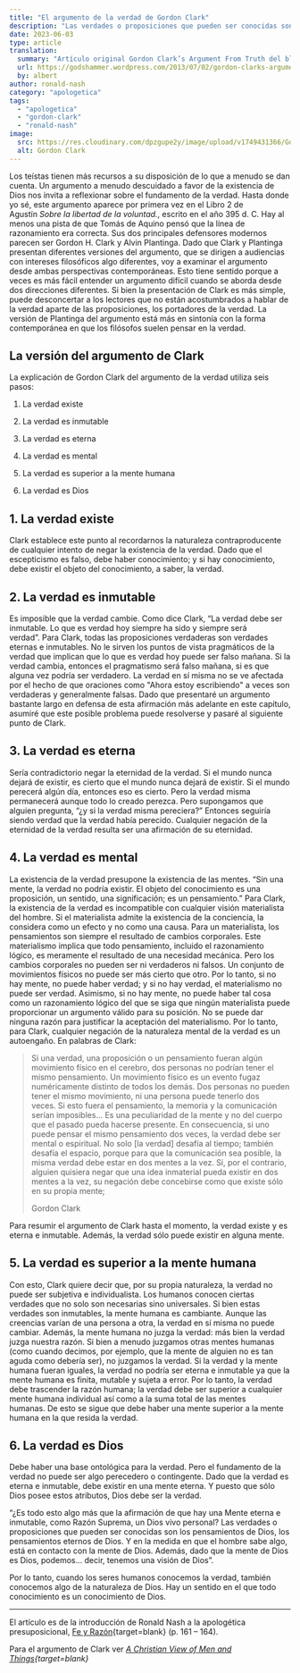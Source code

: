 ```yaml
---
title: "El argumento de la verdad de Gordon Clark"
description: "Las verdades o proposiciones que pueden ser conocidas son los pensamientos de Dios, los pensamientos eternos de Dios. Y en la medida en que el hombre sabe algo, está en contacto con la mente de Dios. Además, dado que la mente de Dios es Dios, podemos… decir, tenemos una visión de Dios"
date: 2023-06-03
type: article
translation:
  summary: "Artículo original Gordon Clark’s Argument From Truth del blog God’s Hammer"
  url: https://godshammer.wordpress.com/2013/07/02/gordon-clarks-argument-from-truth/
  by: albert
author: ronald-nash
category: "apologetica"
tags:
  - "apologetica"
  - "gordon-clark"
  - "ronald-nash"
image:
  src: https://res.cloudinary.com/dpzgupe2y/image/upload/v1749431366/Gordon-Clark_nfxagj.jpg
  alt: Gordon Clark
---
```


Los teístas tienen más recursos a su disposición de lo que a menudo se dan cuenta. Un argumento a menudo descuidado a favor de la existencia de Dios nos invita a reflexionar sobre el fundamento de la verdad. Hasta donde yo sé, este argumento aparece por primera vez en el Libro 2 de Agustín _Sobre la libertad de la voluntad._, escrito en el año 395 d. C. Hay al menos una pista de que Tomás de Aquino pensó que la línea de razonamiento era correcta. Sus dos principales defensores modernos parecen ser Gordon H. Clark y Alvin Plantinga. Dado que Clark y Plantinga presentan diferentes versiones del argumento, que se dirigen a audiencias con intereses filosóficos algo diferentes, voy a examinar el argumento desde ambas perspectivas contemporáneas. Esto tiene sentido porque a veces es más fácil entender un argumento difícil cuando se aborda desde dos direcciones diferentes. Si bien la presentación de Clark es más simple, puede desconcertar a los lectores que no están acostumbrados a hablar de la verdad aparte de las proposiciones, los portadores de la verdad. La versión de Plantinga del argumento está más en sintonía con la forma contemporánea en que los filósofos suelen pensar en la verdad.

## La versión del argumento de Clark

La explicación de Gordon Clark del argumento de la verdad utiliza seis pasos:

1. La verdad existe

3. La verdad es inmutable

5. La verdad es eterna

7. La verdad es mental

9. La verdad es superior a la mente humana

11. La verdad es Dios

## 1. La verdad existe

Clark establece este punto al recordarnos la naturaleza contraproducente de cualquier intento de negar la existencia de la verdad. Dado que el escepticismo es falso, debe haber conocimiento; y si hay conocimiento, debe existir el objeto del conocimiento, a saber, la verdad.

## 2. La verdad es inmutable

Es imposible que la verdad cambie. Como dice Clark, “La verdad debe ser inmutable. Lo que es verdad hoy siempre ha sido y siempre será verdad”. Para Clark, todas las proposiciones verdaderas son verdades eternas e inmutables. No le sirven los puntos de vista pragmáticos de la verdad que implican que lo que es verdad hoy puede ser falso mañana. Si la verdad cambia, entonces el pragmatismo será falso mañana, si es que alguna vez podría ser verdadero. La verdad en sí misma no se ve afectada por el hecho de que oraciones como "Ahora estoy escribiendo" a veces son verdaderas y generalmente falsas. Dado que presentaré un argumento bastante largo en defensa de esta afirmación más adelante en este capítulo, asumiré que este posible problema puede resolverse y pasaré al siguiente punto de Clark.

## 3. La verdad es eterna

Sería contradictorio negar la eternidad de la verdad. Si el mundo nunca dejará de existir, es cierto que el mundo nunca dejará de existir. Si el mundo perecerá algún día, entonces eso es cierto. Pero la verdad misma permanecerá aunque todo lo creado perezca. Pero supongamos que alguien pregunta, “¿y si la verdad misma pereciera?” Entonces seguiría siendo verdad que la verdad había perecido. Cualquier negación de la eternidad de la verdad resulta ser una afirmación de su eternidad.

## 4. La verdad es mental

La existencia de la verdad presupone la existencia de las mentes. “Sin una mente, la verdad no podría existir. El objeto del conocimiento es una proposición, un sentido, una significación; es un pensamiento.” Para Clark, la existencia de la verdad es incompatible con cualquier visión materialista del hombre. Si el materialista admite la existencia de la conciencia, la considera como un efecto y no como una causa. Para un materialista, los pensamientos son siempre el resultado de cambios corporales. Este materialismo implica que todo pensamiento, incluido el razonamiento lógico, es meramente el resultado de una necesidad mecánica. Pero los cambios corporales no pueden ser ni verdaderos ni falsos. Un conjunto de movimientos físicos no puede ser más cierto que otro. Por lo tanto, si no hay mente, no puede haber verdad; y si no hay verdad, el materialismo no puede ser verdad. Asimismo, si no hay mente, no puede haber tal cosa como un razonamiento lógico del que se siga que ningún materialista puede proporcionar un argumento válido para su posición. No se puede dar ninguna razón para justificar la aceptación del materialismo. Por lo tanto, para Clark, cualquier negación de la naturaleza mental de la verdad es un autoengaño. En palabras de Clark:

> Si una verdad, una proposición o un pensamiento fueran algún movimiento físico en el cerebro, dos personas no podrían tener el mismo pensamiento. Un movimiento físico es un evento fugaz numéricamente distinto de todos los demás. Dos personas no pueden tener el mismo movimiento, ni una persona puede tenerlo dos veces. Si esto fuera el pensamiento, la memoria y la comunicación serían imposibles... Es una peculiaridad de la mente y no del cuerpo que el pasado pueda hacerse presente. En consecuencia, si uno puede pensar el mismo pensamiento dos veces, la verdad debe ser mental o espiritual. No solo \[la verdad\] desafía al tiempo; también desafía el espacio, porque para que la comunicación sea posible, la misma verdad debe estar en dos mentes a la vez. Si, por el contrario, alguien quisiera negar que una idea inmaterial pueda existir en dos mentes a la vez, su negación debe concebirse como que existe sólo en su propia mente;
>
> Gordon Clark

Para resumir el argumento de Clark hasta el momento, la verdad existe y es eterna e inmutable. Además, la verdad sólo puede existir en alguna mente.

## 5. La verdad es superior a la mente humana

Con esto, Clark quiere decir que, por su propia naturaleza, la verdad no puede ser subjetiva e individualista. Los humanos conocen ciertas verdades que no solo son necesarias sino universales. Si bien estas verdades son inmutables, la mente humana es cambiante. Aunque las creencias varían de una persona a otra, la verdad en sí misma no puede cambiar. Además, la mente humana no juzga la verdad: más bien la verdad juzga nuestra razón. Si bien a menudo juzgamos otras mentes humanas (como cuando decimos, por ejemplo, que la mente de alguien no es tan aguda como debería ser), no juzgamos la verdad. Si la verdad y la mente humana fueran iguales, la verdad no podría ser eterna e inmutable ya que la mente humana es finita, mutable y sujeta a error. Por lo tanto, la verdad debe trascender la razón humana; la verdad debe ser superior a cualquier mente humana individual así como a la suma total de las mentes humanas. De esto se sigue que debe haber una mente superior a la mente humana en la que resida la verdad.

## 6. La verdad es Dios

Debe haber una base ontológica para la verdad. Pero el fundamento de la verdad no puede ser algo perecedero o contingente. Dado que la verdad es eterna e inmutable, debe existir en una mente eterna. Y puesto que sólo Dios posee estos atributos, Dios debe ser la verdad.

“¿Es todo esto algo más que la afirmación de que hay una Mente eterna e inmutable, como Razón Suprema, un Dios vivo personal? Las verdades o proposiciones que pueden ser conocidas son los pensamientos de Dios, los pensamientos eternos de Dios. Y en la medida en que el hombre sabe algo, está en contacto con la mente de Dios. Además, dado que la mente de Dios es Dios, podemos… decir, tenemos una visión de Dios”.

Por lo tanto, cuando los seres humanos conocemos la verdad, también conocemos algo de la naturaleza de Dios. Hay un sentido en el que todo conocimiento es un conocimiento de Dios.

* * *

El artículo es de la introducción de Ronald Nash a la apologética presuposicional, [Fe y Razón](https://www.amazon.com/Faith-Reason-Ronald-H-Nash/dp/0310294010){target=blank} (p. 161 – 164).

Para el argumento de Clark ver _[A Christian View of Men and Things](https://www.trinitylectures.org/advanced_search_result.php?keywords=Christian+View+of+Men+and+Thin&x=0&y=0){target=blank}_
